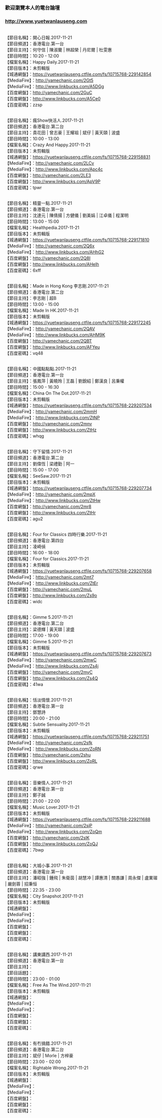### 歡迎瀏覽本人的電台論壇
### http://www.yuetwanlauseng.com

<br>【節目名稱】：開心日報.2017-11-21
<br>【節目頻道】：香港電台.第一台
<br>【節目主持】：何守信 | 陳淑蘭 | 林超榮 | 丹尼爾 | 杜雯惠
<br>【節目時間】：10:20 - 12:00
<br>【檔案名稱】：Happy Daily.2017-11-21
<br>【節目版本】：未剪輯版
<br>【城通網盤】：https://yuetwanlauseng.ctfile.com/fs/10715768-229142854
<br>【MediaFire】：http://yamechanic.com/2Gt5
<br>【MediaFire】：http://www.linkbucks.com/A5DGg
<br>【百度網盤】：http://yamechanic.com/2GuC
<br>【百度網盤】：http://www.linkbucks.com/A5Ce0
<br>【百度密碼】：zzsp

<br>【節目名稱】：瘋Show快活人.2017-11-21
<br>【節目頻道】：香港電台.第二台
<br>【節目主持】：貴花田 | 曾志豪 | 王耀祖 | 斌仔 | 黃天頤 | 波盛
<br>【節目時間】：10:00 - 13:00
<br>【檔案名稱】：Crazy And Happy.2017-11-21
<br>【節目版本】：未剪輯版
<br>【城通網盤】：https://yuetwanlauseng.ctfile.com/fs/10715768-229158831
<br>【MediaFire】：http://yamechanic.com/2LCv
<br>【MediaFire】：http://www.linkbucks.com/Apc4c
<br>【百度網盤】：http://yamechanic.com/2LE3
<br>【百度網盤】：http://www.linkbucks.com/ApV9P
<br>【百度密碼】：tpwr

<br>【節目名稱】：精靈一點.2017-11-21
<br>【節目頻道】：香港電台.第一台
<br>【節目主持】：沈達元 | 陳倩揚 | 方健儀 | 劉美娟 | 江卓儀 | 程潔明
<br>【節目時間】：13:00 - 15:00
<br>【檔案名稱】：Healthpedia.2017-11-21
<br>【節目版本】：未剪輯版
<br>【城通網盤】：https://yuetwanlauseng.ctfile.com/fs/10715768-229171810
<br>【MediaFire】：http://yamechanic.com/2Q6x
<br>【MediaFire】：http://www.linkbucks.com/AHhG2
<br>【百度網盤】：http://yamechanic.com/2Q8I
<br>【百度網盤】：http://www.linkbucks.com/AHeIh
<br>【百度密碼】：6xff

<br>【節目名稱】：Made in Hong Kong 李志剛.2017-11-21
<br>【節目頻道】：香港電台.第二台
<br>【節目主持】：李志剛 | 超B
<br>【節目時間】：13:00 - 15:00
<br>【檔案名稱】：Made In HK.2017-11-21
<br>【節目版本】：未剪輯版
<br>【城通網盤】：https://yuetwanlauseng.ctfile.com/fs/10715768-229172245
<br>【MediaFire】：http://yamechanic.com/2QAV
<br>【MediaFire】：http://www.linkbucks.com/AHM9K
<br>【百度網盤】：http://yamechanic.com/2QBT
<br>【百度網盤】：http://www.linkbucks.com/AFYeu
<br>【百度密碼】：vq48

<br>【節目名稱】：中國點點點.2017-11-21
<br>【節目頻道】：香港電台.第一台
<br>【節目主持】：張鳳萍 | 黃曉玲 | 王磊 | 劉銳紹 | 鄭漢良 | 呂秉權
<br>【節目時間】：15:00 - 16:30
<br>【檔案名稱】：China On The Dot.2017-11-21
<br>【節目版本】：未剪輯版
<br>【城通網盤】：https://yuetwanlauseng.ctfile.com/fs/10715768-229207534
<br>【MediaFire】：http://yamechanic.com/2mmH
<br>【MediaFire】：http://www.linkbucks.com/ZtNP
<br>【百度網盤】：http://yamechanic.com/2mnv
<br>【百度網盤】：http://www.linkbucks.com/ZtHz
<br>【百度密碼】：whqg

<br>【節目名稱】：守下留情.2017-11-21
<br>【節目頻道】：香港電台.第二台
<br>【節目主持】：劉偉恆 | 梁禮勤 | 阿一
<br>【節目時間】：15:00 - 17:00
<br>【檔案名稱】：SeeSaw.2017-11-21
<br>【節目版本】：未剪輯版
<br>【城通網盤】：https://yuetwanlauseng.ctfile.com/fs/10715768-229207734
<br>【MediaFire】：http://yamechanic.com/2mpX
<br>【MediaFire】：http://www.linkbucks.com/ZtHw
<br>【百度網盤】：http://yamechanic.com/2mr8
<br>【百度網盤】：http://www.linkbucks.com/ZtHr
<br>【百度密碼】：agu2

<br>【節目名稱】：Four for Classics 四時行樂.2017-11-21
<br>【節目頻道】：香港電台.第四台
<br>【節目主持】：凌崎偵
<br>【節目時間】：16:00 - 18:00
<br>【檔案名稱】：Four for Classics.2017-11-21
<br>【節目版本】：未剪輯版
<br>【城通網盤】：https://yuetwanlauseng.ctfile.com/fs/10715768-229207658
<br>【MediaFire】：http://yamechanic.com/2mt7
<br>【MediaFire】：http://www.linkbucks.com/ZtEr
<br>【百度網盤】：http://yamechanic.com/2muL
<br>【百度網盤】：http://www.linkbucks.com/Zs9o
<br>【百度密碼】：widc

<br>【節目名稱】：Gimme 5.2017-11-21
<br>【節目頻道】：香港電台.第二台
<br>【節目主持】：梁德輝 | 黃天頤 | 波盛
<br>【節目時間】：17:00 - 19:00
<br>【檔案名稱】：Gimme 5.2017-11-21
<br>【節目版本】：未剪輯版
<br>【城通網盤】：https://yuetwanlauseng.ctfile.com/fs/10715768-229207673
<br>【MediaFire】：http://yamechanic.com/2mwC
<br>【MediaFire】：http://www.linkbucks.com/Zs4j
<br>【百度網盤】：http://yamechanic.com/2myC
<br>【百度網盤】：http://www.linkbucks.com/Zs4Q
<br>【百度密碼】：41wa

<br>【節目名稱】：恬淡情懷.2017-11-21
<br>【節目頻道】：香港電台.第一台
<br>【節目主持】：鄧慧詩
<br>【節目時間】：20:00 - 21:00
<br>【檔案名稱】：Subtle Sensuality.2017-11-21
<br>【節目版本】：未剪輯版
<br>【城通網盤】：https://yuetwanlauseng.ctfile.com/fs/10715768-229211751
<br>【MediaFire】：http://yamechanic.com/2sfk
<br>【MediaFire】：http://www.linkbucks.com/ZoRN
<br>【百度網盤】：http://yamechanic.com/2shu
<br>【百度網盤】：http://www.linkbucks.com/ZoRL
<br>【百度密碼】：qrwe

<br>【節目名稱】：音樂情人.2017-11-21
<br>【節目頻道】：香港電台.第一台
<br>【節目主持】：鄭子誠
<br>【節目時間】：21:00 - 22:00
<br>【檔案名稱】：Music Lover.2017-11-21
<br>【節目版本】：未剪輯版
<br>【城通網盤】：https://yuetwanlauseng.ctfile.com/fs/10715768-229211688
<br>【MediaFire】：http://yamechanic.com/2sjP
<br>【MediaFire】：http://www.linkbucks.com/ZoQm
<br>【百度網盤】：http://yamechanic.com/2slK
<br>【百度網盤】：http://www.linkbucks.com/ZoQJ
<br>【百度密碼】：7bwp

<br>【節目名稱】：大城小事.2017-11-21
<br>【節目頻道】：香港電台.第一台
<br>【節目主持】：潘昭強 | 鍾飛 | 朱衛茵 | 胡慧冲 | 譚惠清 | 關愚謙 | 周永傑 | 盧業瑂 | 嚴劍蓉 | 招秉恒
<br>【節目時間】：22:35 - 23:00
<br>【檔案名稱】：City Snapshot.2017-11-21
<br>【節目版本】：未剪輯版
<br>【城通網盤】：
<br>【MediaFire】：
<br>【MediaFire】：
<br>【百度網盤】：
<br>【百度網盤】：
<br>【百度密碼】：

<br>【節目名稱】：講東講西.2017-11-21
<br>【節目頻道】：香港電台.第一台
<br>【節目主持】：
<br>【節目話題】：
<br>【節目時間】：23:00 - 01:00
<br>【檔案名稱】：Free As The Wind.2017-11-21
<br>【節目版本】：未剪輯版
<br>【城通網盤】：
<br>【MediaFire】：
<br>【MediaFire】：
<br>【百度網盤】：
<br>【百度網盤】：
<br>【百度密碼】：

<br>【節目名稱】：有冇搞錯.2017-11-21
<br>【節目頻道】：香港電台.第二台
<br>【節目主持】：斌仔 | Morle | 方梓豪
<br>【節目時間】：23:00 - 02:00
<br>【檔案名稱】：Rightable Wrong.2017-11-21
<br>【節目版本】：未剪輯版
<br>【城通網盤】：
<br>【MediaFire】：
<br>【MediaFire】：
<br>【百度網盤】：
<br>【百度網盤】：
<br>【百度密碼】：
